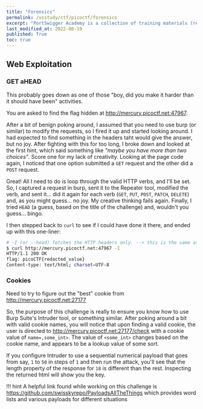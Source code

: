 ```yaml
---
title: "Forensics"
permalink: /vsstudy/ctf/picoctf/forensics
excerpt: "PortSwigger Academy is a collection of training materials (reading & videos) combined with hands-on-labs designed to help you learn how to 'secure the web one step at a time'. It covers a number of the most common vulnerabilities, helping you understand them, understand how to exploit them, and how they can be prevented. Best of all, they are all free. The tools *are* designed to work with/be supported by PortSwigger's flagship product, Burp Suite Professional, but you can utilize any number of other tools (curl/browsers/ZAP/etc). At the time I worked through these, I did not have access to a professional license, so I used the Burp Suite Community edition (free). Below are my notes written as I worked through the various challenges."
last_modified_at: 2022-08-19
published: True
toc: true
---
```


## Web Exploitation

### GET aHEAD

This probably goes down as one of those "boy, did you make it harder than it should have been" activities.

You are asked to find the flag hidden at http://mercury.picoctf.net:47967.

After a bit of benign poking around, I assumed that you need to use burp (or similar) to modify the requests, so I fired it up and started looking around. I had expected to find something in the headers taht would give the answer, but no joy. After fighting with this for too long, I broke down and looked at the first hint, which said something like _"maybe you have more than two choices"_. Score one for my lack of creativity. Looking at the page code again, I noticed that one option submitted a `GET` request and the other did a `POST` request.

Great! All I need to do is loop through the valid HTTP verbs, and I'll be set. So, I captured a request in burp, sent it to the Repeater tool, modified the verb, and sent it... did it again for each verb (`GET`, `PUT`, `POST`, `PATCH`, `DELETE`) and, as you might guess... no joy. My creative thinking fails again. Finally, I tried `HEAD` (a guess, based on the title of the challenge) and, wouldn't you guess... bingo.

I then stepped back to `curl` to see if I could have done it there, and ended up with this one-liner:

```bash
# -I (or --head) fetches the HTTP headers only. --> this is the same as sending a HEAD verb
$ curl http://mercury.picoctf.net:47967 -I     
HTTP/1.1 200 OK
flag: picoCTF{redacted_value}
Content-type: text/html; charset=UTF-8
```

### Cookies

Need to try to figure out the "best" cookie from http://mercury.picoctf.net:27177

So, the purpose of this challenge is really to ensure you know how to use Burp Suite's Intruder tool, or something similar. After poking around a bit with valid cookie names, you will notice that upon finding a valid cookie, the user is directed to http://mercury.picoctf.net:27177/check with a cookie value of `name=,some_int>`. The value of `<some_int>` changes based on the cookie name, and appears to be a lookup value of some sort. 

If you configure Intruder to use a sequential numerical payload that goes from say, `1` to `50` in steps of `1` and then run the attack, you'll see that the length property of the response for `18` is different than the rest. Inspecting the returned html will show you the key.

!!! hint
    A helpful link found while working on this challenge is https://github.com/swisskyrepo/PayloadsAllTheThings which provides word lists and various payloads for different situations

